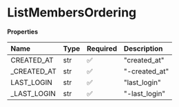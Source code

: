 # ListMembersOrdering

**Properties**

| Name         | Type | Required | Description   |
| :----------- | :--- | :------- | :------------ |
| CREATED_AT   | str  | ✅       | "created_at"  |
| \_CREATED_AT | str  | ✅       | "-created_at" |
| LAST_LOGIN   | str  | ✅       | "last_login"  |
| \_LAST_LOGIN | str  | ✅       | "-last_login" |

<!-- This file was generated by liblab | https://liblab.com/ -->
